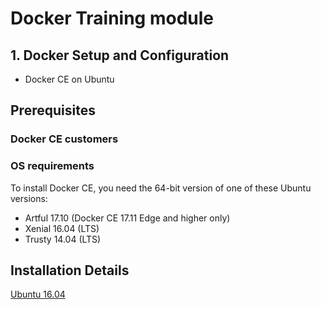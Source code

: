 # Docker Training module


## 1. Docker Setup and Configuration
- Docker CE on Ubuntu

## Prerequisites
### Docker CE customers

### OS requirements
To install Docker CE, you need the 64-bit version of one of these Ubuntu versions:

- Artful 17.10 (Docker CE 17.11 Edge and higher only)
- Xenial 16.04 (LTS)
- Trusty 14.04 (LTS)

## Installation Details
[Ubuntu 16.04](https://docs.docker.com/install/linux/docker-ce/ubuntu/)
